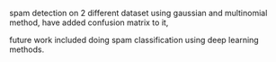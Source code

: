 spam detection on 2 different dataset using gaussian and multinomial method, have added confusion matrix to it,

future work included doing spam classification using deep learning methods.
